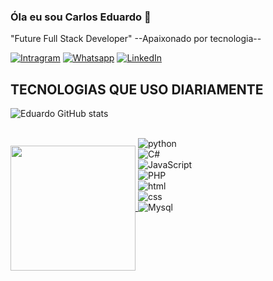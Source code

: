 ### Óla eu sou Carlos Eduardo 👋
"Future Full Stack Developer"
--Apaixonado por tecnologia--

[![Intragram](https://img.shields.io/badge/Instagram-E4405F?style=for-the-badge&logo=instagram&logoColor=white)](https://www.instagram.com/eduardo.dev21/)
[![Whatsapp](https://img.shields.io/badge/Gmail-D14836?style=for-the-badge&logo=gmail&logoColor=white
)](https://mail.google.com/mail/u/0/#inbox)
[![LinkedIn](https://img.shields.io/badge/LinkedIn-0077B5?style=for-the-badge&logo=linkedin&logoColor=white
)](https://www.linkedin.com/in/carlos-eduardo-de-sousa-fernandes-80b00426b/)

## TECNOLOGIAS QUE USO DIARIAMENTE
![Eduardo GitHub stats](https://github-readme-stats.vercel.app/api?username=eduardodevsousa21&show_icons=true&theme=tokyonight)

</a>
<a href="https://github.com/anuraghazra/convoychat">
  <img height=200 align="center" src="https://github-readme-stats.vercel.app/api/top-langs?username=eduardodevsousa21&layout=compact&langs_count=8&card_width=320" />
</a>


<div style="display: inline-block;"><br>
    <img alt="python" src="https://img.shields.io/badge/Python-3776AB?style=for-the-badge&logo=python&logoColor=white" ><BR>
    <img alt="C#" src="https://img.shields.io/badge/C%23-239120?style=for-the-badge&logo=c-sharp&logoColor=white" ><BR>
    <img alt="JavaScript" src="https://img.shields.io/badge/JavaScript-F7DF1E?style=for-the-badge&logo=javascript&logoColor=black" ><BR>
    <img alt="PHP" src="https://img.shields.io/badge/PHP-777BB4?style=for-the-badge&logo=php&logoColor=white" ><BR>
    <img alt="html" src="https://img.shields.io/badge/HTML5-E34F26?style=for-the-badge&logo=html5&logoColor=white" ><BR>
    <img alt="css" src="https://img.shields.io/badge/CSS3-1572B6?style=for-the-badge&logo=css3&logoColor=white" ><BR>
    <img alt="Mysql" src="https://img.shields.io/badge/MySQL-00000F?style=for-the-badge&logo=mysql&logoColor=white" ><BR>
   
</div>



